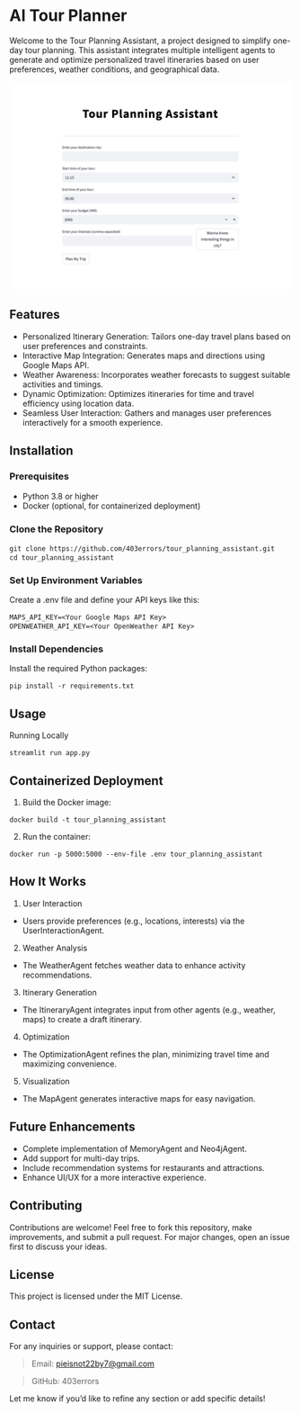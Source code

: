 # AI Tour Planner
Welcome to the Tour Planning Assistant, a project designed to simplify one-day tour planning. This assistant integrates multiple intelligent agents to generate and optimize personalized travel itineraries based on user preferences, weather conditions, and geographical data.

![home screen image](images/home_screen.png)

## Features
* Personalized Itinerary Generation: Tailors one-day travel plans based on user preferences and constraints.
* Interactive Map Integration: Generates maps and directions using Google Maps API.
* Weather Awareness: Incorporates weather forecasts to suggest suitable activities and timings.
* Dynamic Optimization: Optimizes itineraries for time and travel efficiency using location data.
* Seamless User Interaction: Gathers and manages user preferences interactively for a smooth experience.

## Installation

### Prerequisites

* Python 3.8 or higher
* Docker (optional, for containerized deployment)


### Clone the Repository

```
git clone https://github.com/403errors/tour_planning_assistant.git
cd tour_planning_assistant
```

### Set Up Environment Variables

Create a .env file and define your API keys like this:

```
MAPS_API_KEY=<Your Google Maps API Key>
OPENWEATHER_API_KEY=<Your OpenWeather API Key>
```

### Install Dependencies

Install the required Python packages:

```
pip install -r requirements.txt
```

## Usage

Running Locally

```
streamlit run app.py
```


## Containerized Deployment
1.	Build the Docker image:

```
docker build -t tour_planning_assistant
```


2.	Run the container:

```
docker run -p 5000:5000 --env-file .env tour_planning_assistant
```

## How It Works
1. User Interaction
- Users provide preferences (e.g., locations, interests) via the UserInteractionAgent.
2. Weather Analysis
- The WeatherAgent fetches weather data to enhance activity recommendations. 
3. Itinerary Generation
- The ItineraryAgent integrates input from other agents (e.g., weather, maps) to create a draft itinerary.
4. Optimization
- The OptimizationAgent refines the plan, minimizing travel time and maximizing convenience.
5. Visualization
- The MapAgent generates interactive maps for easy navigation.

## Future Enhancements
* Complete implementation of MemoryAgent and Neo4jAgent.
* Add support for multi-day trips.
* Include recommendation systems for restaurants and attractions.
* Enhance UI/UX for a more interactive experience.

## Contributing

Contributions are welcome! Feel free to fork this repository, make improvements, and submit a pull request. For major changes, open an issue first to discuss your ideas.

## License

This project is licensed under the MIT License.

## Contact

For any inquiries or support, please contact:
> Email: pieisnot22by7@gmail.com

> GitHub: 403errors

Let me know if you’d like to refine any section or add specific details!
